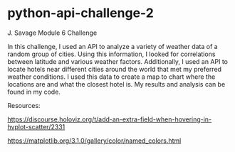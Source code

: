 # python-api-challenge-2

J. Savage Module 6 Challenge

In this challenge, I used an API to analyze a variety of weather data of a random group of cities. Using this information, I looked for correlations between latitude and various weather factors. Additionally, I used an API to locate hotels near different cities around the world that met my preferred weather conditions. I used this data to create a map to chart where the locations are and what the closest hotel is. My results and analysis can be found in my code.


Resources:

https://discourse.holoviz.org/t/add-an-extra-field-when-hovering-in-hvplot-scatter/2331

https://matplotlib.org/3.1.0/gallery/color/named_colors.html

